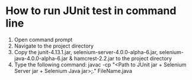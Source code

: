 # How to run JUnit test in command line
1. Open command prompt
1. Navigate to the project directory
1. Copy the junit-4.13.1.jar, selenium-server-4.0.0-alpha-6.jar, selenium-java-4.0.0-alpha-6.jar & hamcrest-2.2.jar to the project directory
1. Type the following command: javac -cp "<Path to JUnit jar + Selenium Server jar + Selenium Java jar>;." FileName.java